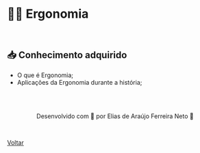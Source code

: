 <h1 id="topico1"> 💆‍♂️ Ergonomia </h1>

<br>

<h2> 📥 Conhecimento adquirido </h2>

- O que é Ergonomia;
- Aplicações da Ergonomia durante a história;

<br><br>

<p align="center"> Desenvolvido com 💜 por Elias de Araújo Ferreira Neto 👋 <p>

<br>

<a href="./stage01.md">Voltar</a>